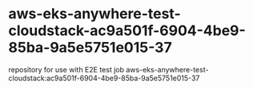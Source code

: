 # aws-eks-anywhere-test-cloudstack-ac9a501f-6904-4be9-85ba-9a5e5751e015-37
repository for use with E2E test job aws-eks-anywhere-test-cloudstack:ac9a501f-6904-4be9-85ba-9a5e5751e015-37
